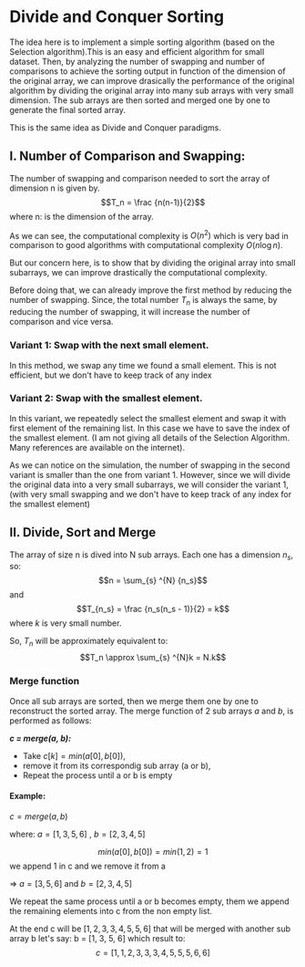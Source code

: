 # Divide and Conquer Sorting

The idea here is to implement a simple sorting algorithm (based on the Selection algorithm).This is an easy and efficient algorithm for small dataset. Then, by analyzing the number of swapping and number of comparisons to achieve the sorting output in function of the dimension of the original array, we can improve drasically the performance of the original algorithm by dividing the original array into many sub arrays with very small dimension. The sub arrays are then sorted and merged one by one to generate the final sorted array.

This is the same idea as Divide and Conquer paradigms.

## I. Number of Comparison and Swapping:

The number of swapping and comparison needed to sort the array of dimension n is given by.
$$T_n = \frac {n(n-1)}{2}$$
where n: is the dimension of the array.

As we can see, the computational complexity is $O(n^2)$ which is very bad in comparison to good algorithms with computational complexity $O(n \log{n})$.

But our concern here, is to show that by dividing the original array into small subarrays, we can improve drastically the computational complexity.

Before doing that, we can already improve the first method by reducing the number of swapping. Since, the total number $T_n$ is always the same, by reducing the number of swapping, it will increase the number of comparison and vice versa.

### Variant 1: Swap with the next small element.

In this method, we swap any time we found a small element. This is not efficient, but we don't have to keep track of any index

### Variant 2: Swap with the smallest element.

In this variant, we repeatedly select the smallest element and swap it with first element of the remaining list. In this case we have to save the index of the smallest element. (I am not giving all details of the Selection Algorithm. Many references are available on the internet).

As we can notice on the simulation, the number of swapping in the second variant is smaller than the one from variant 1. However, since we will divide the original data into a very small subarrays, we will consider the variant 1, (with very small swapping and we don't have to keep track of any index for the smallest element)

## II. Divide, Sort and Merge

The array of size n is dived into N sub arrays. Each one has a dimension $n_s$, so:
$$n = \sum_{s} ^{N} {n_s}$$
and $$T_{n_s} = \frac {n_s(n_s - 1)}{2} = k$$ where $k$ is very small number.

So, $T_n$ will be approximately equivalent to: $$T_n \approx \sum_{s} ^{N}k = N.k$$

### Merge function

Once all sub arrays are sorted, then we merge them one by one to reconstruct the sorted array. The merge function of 2 sub arrays $a$ and $b$, is performed as follows:

**_c = merge(a, b):_**

- Take $c[k] = min(a[0], b[0])$,
- remove it from its correspondig sub array (a or b),
- Repeat the process until a or b is empty

#### Example:

$c = merge(a, b)$

where: $a = [1, 3, 5, 6]$ , $b = [2, 3, 4, 5]$

$$min(a[0], b[0]) = min(1, 2) = 1 $$
we append 1 in c and we remove it from a

$\Rightarrow$
$a = [3, 5, 6]$ and $b = [2, 3, 4, 5]$

We repeat the same process until a or b becomes empty, them we append the remaining elements into c from the non empty list.

At the end c will be $[1, 2, 3, 3, 4, 5, 5, 6]$ that will be merged with another sub array b let's say: b = [1, 3, 5, 6] which result to:
$$c = [1, 1, 2, 3, 3, 3, 4, 5, 5, 5, 6, 6]$$

